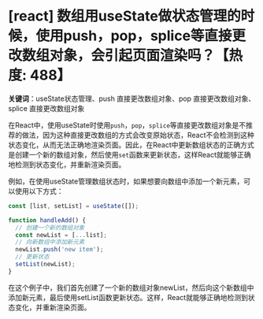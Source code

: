 # [react] 数组用useState做状态管理的时候，使用push，pop，splice等直接更改数组对象，会引起页面渲染吗？【热度: 488】

**关键词**：useState状态管理、push 直接更改数组对象、pop 直接更改数组对象、splice 直接更改数组对象

在React中，使用useState时使用`push`，`pop`，`splice`等直接更改数组对象是不推荐的做法，因为这种直接更改数组的方式会改变原始状态，React不会检测到这种状态变化，从而无法正确地渲染页面。因此，在React中更新数组状态的正确方式是创建一个新的数组对象，然后使用`set`函数来更新状态，这样React就能够正确地检测到状态变化，并重新渲染页面。

例如，在使用useState管理数组状态时，如果想要向数组中添加一个新元素，可以使用以下方式：

```javascript
const [list, setList] = useState([]);

function handleAdd() {
  // 创建一个新的数组对象
  const newList = [...list];
  // 向新数组中添加新元素
  newList.push('new item');
  // 更新状态
  setList(newList);
}
```

在这个例子中，我们首先创建了一个新的数组对象newList，然后向这个新数组中添加新元素，最后使用setList函数更新状态。这样，React就能够正确地检测到状态变化，并重新渲染页面。